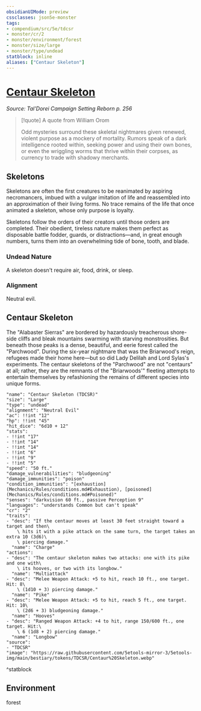 ```yaml
---
obsidianUIMode: preview
cssclasses: json5e-monster
tags:
- compendium/src/5e/tdcsr
- monster/cr/2
- monster/environment/forest
- monster/size/large
- monster/type/undead
statblock: inline
aliases: ["Centaur Skeleton"]
---
```

# [Centaur Skeleton](Mechanics\bestiary\undead/centaur-skeleton-tdcsr.md)
*Source: Tal'Dorei Campaign Setting Reborn p. 256*  

> [!quote] A quote from William Orom  
> 
> Odd mysteries surround these skeletal nightmares given renewed, violent purpose as a mockery of mortality. Rumors speak of a dark intelligence rooted within, seeking power and using their own bones, or even the wriggling worms that thrive within their corpses, as currency to trade with shadowy merchants.

## Skeletons

Skeletons are often the first creatures to be reanimated by aspiring necromancers, imbued with a vulgar imitation of life and reassembled into an approximation of their living forms. No trace remains of the life that once animated a skeleton, whose only purpose is loyalty.

Skeletons follow the orders of their creators until those orders are completed. Their obedient, tireless nature makes them perfect as disposable battle fodder, guards, or distractions—and, in great enough numbers, turns them into an overwhelming tide of bone, tooth, and blade.

### Undead Nature

A skeleton doesn't require air, food, drink, or sleep.

### Alignment

Neutral evil.

## Centaur Skeleton

The "Alabaster Sierras" are bordered by hazardously treacherous shore-side cliffs and bleak mountains swarming with starving monstrosities. But beneath those peaks is a dense, beautiful, and eerie forest called the "Parchwood". During the six-year nightmare that was the Briarwood's reign, refugees made their home here—but so did Lady Delilah and Lord Sylas's experiments. The centaur skeletons of the "Parchwood" are not "centaurs" at all; rather, they are the remnants of the "Briarwoods'" fleeting attempts to entertain themselves by refashioning the remains of different species into unique forms.

```statblock
"name": "Centaur Skeleton (TDCSR)"
"size": "Large"
"type": "undead"
"alignment": "Neutral Evil"
"ac": !!int "12"
"hp": !!int "45"
"hit_dice": "6d10 + 12"
"stats":
- !!int "17"
- !!int "14"
- !!int "14"
- !!int "6"
- !!int "9"
- !!int "5"
"speed": "50 ft."
"damage_vulnerabilities": "bludgeoning"
"damage_immunities": "poison"
"condition_immunities": "[exhaustion](Mechanics/Rules/conditions.md#Exhaustion), [poisoned](Mechanics/Rules/conditions.md#Poisoned)"
"senses": "darkvision 60 ft., passive Perception 9"
"languages": "understands Common but can't speak"
"cr": "2"
"traits":
- "desc": "If the centaur moves at least 30 feet straight toward a target and then\
    \ hits it with a pike attack on the same turn, the target takes an extra 10 (3d6)\
    \ piercing damage."
  "name": "Charge"
"actions":
- "desc": "The centaur skeleton makes two attacks: one with its pike and one with\
    \ its hooves, or two with its longbow."
  "name": "Multiattack"
- "desc": "Melee Weapon Attack: +5 to hit, reach 10 ft., one target. Hit: 8\
    \ (1d10 + 3) piercing damage."
  "name": "Pike"
- "desc": "Melee Weapon Attack: +5 to hit, reach 5 ft., one target. Hit: 10\
    \ (2d6 + 3) bludgeoning damage."
  "name": "Hooves"
- "desc": "Ranged Weapon Attack: +4 to hit, range 150/600 ft., one target. Hit:\
    \ 6 (1d8 + 2) piercing damage."
  "name": "Longbow"
"source":
- "TDCSR"
"image": "https://raw.githubusercontent.com/5etools-mirror-3/5etools-img/main/bestiary/tokens/TDCSR/Centaur%20Skeleton.webp"
```
^statblock

## Environment

forest